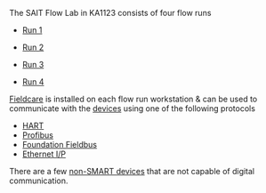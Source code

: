 The SAIT Flow Lab in KA1123 consists of four flow runs

+ [Run 1](flow_runs/run_1.md)

+ [Run 2](flow_runs/run_2.md)

+ [Run 3](flow_runs/run_3.md)

+ [Run 4](flow_runs/run_4.md)


[Fieldcare](fieldcare/fieldcare.md) is installed on each flow run workstation & can be used to communicate with the [devices](indexes/index_devices.md) using one of the following protocols


* [HART](protocols/hart/hart.md)
* [Profibus](protocols/profibus.md)
* [Foundation Fieldbus](indexes/index_devices_ff.md)
* [Ethernet I/P](indexes/index_devices_ip.md)

There are a few [non-SMART devices](indexes/index_devices_non_smart.md) that are not capable of digital communication.
